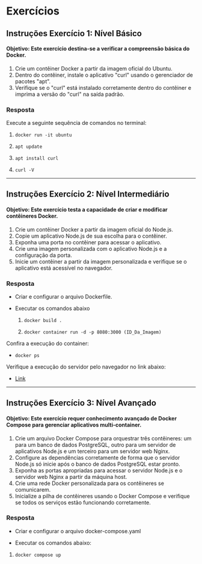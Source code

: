 # Exercícios

## Instruções Exercício 1: Nível Básico

#### Objetivo: Este exercício destina-se a verificar a compreensão básica do Docker.

1. Crie um contêiner Docker a partir da imagem oficial do Ubuntu.
2. Dentro do contêiner, instale o aplicativo "curl" usando o gerenciador de pacotes
"apt".
3. Verifique se o "curl" está instalado corretamente dentro do contêiner e imprima a
versão do "curl" na saída padrão.

### Resposta

Execute a seguinte sequência de comandos no terminal:

1. `docker run -it ubuntu`

2. `apt update`

3. `apt install curl`

4. `curl -V `

---

## Instruções Exercício 2: Nível Intermediário

#### Objetivo: Este exercício testa a capacidade de criar e modificar contêineres Docker.

1. Crie um contêiner Docker a partir da imagem oficial do Node.js.
2. Copie um aplicativo Node.js de sua escolha para o contêiner.
3. Exponha uma porta no contêiner para acessar o aplicativo.
4. Crie uma imagem personalizada com o aplicativo Node.js e a configuração da
porta.
5. Inicie um contêiner a partir da imagem personalizada e verifique se o aplicativo está
acessível no navegador.


### Resposta

- Criar e configurar o arquivo Dockerfile.

- Executar os comandos abaixo

    1.  `docker build .`

    2.  `docker container run -d -p 8080:3000 (ID_Da_Imagem)`

Confira a execução do container:

- `docker ps`

Verifique a execução do servidor pelo navegador no link abaixo:

- [Link](http://localhost:8080/)

---

## Instruções Exercício 3: Nível Avançado

#### Objetivo: Este exercício requer conhecimento avançado de Docker Compose para gerenciar aplicativos multi-container.

1. Crie um arquivo Docker Compose para orquestrar três contêineres: um para um
banco de dados PostgreSQL, outro para um servidor de aplicativos Node.js e um
terceiro para um servidor web Nginx.
2. Configure as dependências corretamente de forma que o servidor Node.js só inicie
após o banco de dados PostgreSQL estar pronto.
3. Exponha as portas apropriadas para acessar o servidor Node.js e o servidor web
Nginx a partir da máquina host.
4. Crie uma rede Docker personalizada para os contêineres se comunicarem.
5. Inicialize a pilha de contêineres usando o Docker Compose e verifique se todos os
serviços estão funcionando corretamente.

### Resposta 

- Criar e configurar o arquivo docker-compose.yaml

- Executar os comandos abaixo:

1. `docker compose up`